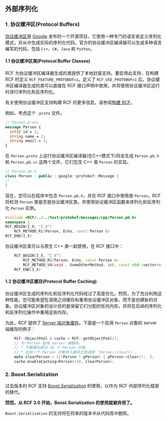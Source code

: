 <!--
 * @Author: haoluo
 * @Date: 2019-07-16 10:32:01
 * @LastEditors: haoluo
 * @LastEditTime: 2019-07-17 18:42:49
 * @Description: file content
 -->
## 外部序列化
### 1. 协议缓冲区(Protocol Buffers)
[协议缓冲区](https://github.com/google/protobuf)是 [Google](http://www.google.com/) 发布的一个开源项目，它使用一种专门的语言来定义序列化模式，并从中生成实际的序列化代码。官方的协议缓冲区编译器可以生成多种语言编写的代码，包括 `C++`、`C#`、`Java` 和 `Python`。

#### 1.1 协议缓冲区类(Protocol Buffer Classes)
RCF 为协议缓冲区编译器生成的类提供了本地封装支持。要启用此支持，在构建 RCF 时定义 `RCF_FEATURE_PROTOBUF=1`。定义了 `RCF_USE_PROTOBUF=1` 后，协议缓冲区编译器生成的类可以直接在 RCF 接口声明中使用，并将使用协议缓冲区运行时进行序列化和反序列化。

有关使用协议缓冲区支持构建 RCF 的更多信息，请参阅[构建 RCF](https://love2.io/@lh786020019/doc/RCF-3.1/building_RCF/index.md)。

例如，考虑这个 `.proto` 文件。
```proto
// Person.proto
message Person {
  int32 id = 1;
  string name = 2;
  string email = 3;
}
```
在 `Person.proto` 上运行协议缓冲区编译器(在C++模式下)将会生成 `Person.pb.h` 和 `Person.pb.cc` 这两个文件，它们包含 C++ 类 `Person` 的实现。
```cpp
// Person.pb.h
class Person : public ::google::protobuf::Message {
// ...
}
```
现在，您可以在程序中包含 `Person.pb.h`，并在 RCF 接口中使用类 `Person`。RCF 将检测 `Person` 类是否是协议缓冲区类，并使用协议缓冲区函数来序列化和反序列化 `Person` 实例。
```cpp
#include <RCF/../../test/protobuf/messages/cpp/Person.pb.h>
namespace { 
RCF_BEGIN(I_X, "I_X")
    RCF_METHOD_R1(Person, Echo, const Person &)
RCF_END(I_X)
```
协议缓冲区类可以与原生 C++ 类一起使用，在 RCF 接口中：
```cpp
    RCF_BEGIN(I_X, "I_X")
        RCF_METHOD_R1(Person, Echo, const Person &)
        RCF_METHOD_V4(void , SomeOtherMethod, int, const std::vector<std::string> &, Person &, RCF::ByteBuffer)
    RCF_END(I_X)
```

#### 1.2 协议缓冲区缓存(Protocol Buffer Caching)
协议缓冲区生成的序列化和反序列化代码经过了高度优化。然而，为了充分利用这种性能，您可能希望在调用之间缓存和重用协议缓冲区对象，而不是创建新的对象。协议缓冲区对象的设计目的是保留它们分配的任何内存，并将在后续的序列化和反序列化操作中重用这些内存。

为此，RCF 提供了 [Server 端对象缓存](https://love2.io/@lh786020019/doc/RCF-3.1/user_guide/performance.md)。下面是一个启用 `Person` 对象的 server 端缓存的例子：
```cpp
    RCF::ObjectPool & cache = RCF::getObjectPool();
    // 为 Person 启用 server 端缓存。
    // * 不要缓存超过 10 个 Person 对象。
    // * 在将一个 Person 对象放入缓存之前调用 `Person::Clear()`。
    auto clearPerson = [](Person * pPerson) { pPerson->Clear();  };
    cache.enableCaching<Person>(10, clearPerson);
```

### 2. Boost.Serialization
过去版本的 RCF 支持 [Boost.Serialization](http://www.boost.org/libs/serialization) 的使用，以作为 RCF 内部序列化框架的替代。

**然而，从 RCF 3.0 开始，Boost.Serialization 的使用就被弃用了。**

`Boost.Serialization` 的支持将在将来的版本中从代码库中删除。